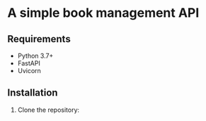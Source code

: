 # A simple book management API

## Requirements

- Python 3.7+
- FastAPI
- Uvicorn

## Installation

1. Clone the repository:

```bash
